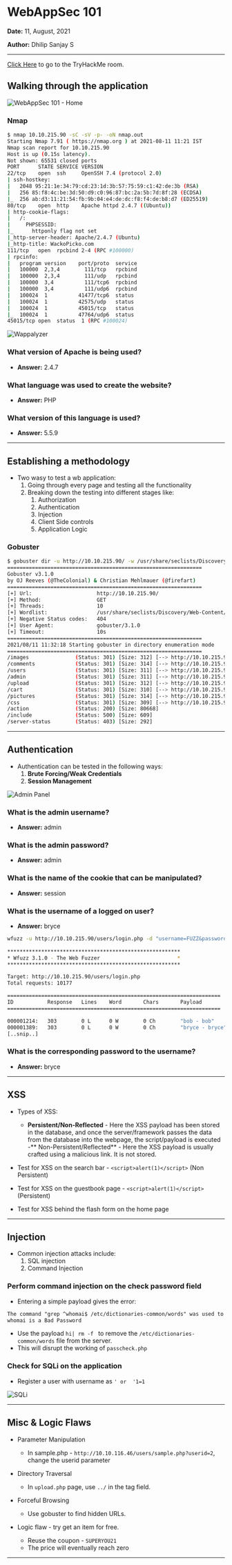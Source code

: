 # WebAppSec 101

**Date:** 11, August, 2021

**Author:** Dhilip Sanjay S

---

[Click Here](https://tryhackme.com/room/webappsec101) to go to the TryHackMe room.

## Walking through the application

![WebAppSec 101 - Home](Images/WebAppSec101-Home.png)

### Nmap 

```bash
$ nmap 10.10.215.90 -sC -sV -p- -oN nmap.out
Starting Nmap 7.91 ( https://nmap.org ) at 2021-08-11 11:21 IST
Nmap scan report for 10.10.215.90
Host is up (0.15s latency).
Not shown: 65531 closed ports
PORT      STATE SERVICE VERSION
22/tcp    open  ssh     OpenSSH 7.4 (protocol 2.0)
| ssh-hostkey: 
|   2048 95:21:1e:34:79:cd:23:1d:3b:57:75:59:c1:42:de:3b (RSA)
|   256 85:f8:4c:be:3d:50:d9:c0:96:87:bc:2a:5b:7d:8f:28 (ECDSA)
|_  256 ab:d3:11:21:54:fb:9b:04:e4:de:dc:f8:f4:de:b8:d7 (ED25519)
80/tcp    open  http    Apache httpd 2.4.7 ((Ubuntu))
| http-cookie-flags: 
|   /: 
|     PHPSESSID: 
|_      httponly flag not set
|_http-server-header: Apache/2.4.7 (Ubuntu)
|_http-title: WackoPicko.com
111/tcp   open  rpcbind 2-4 (RPC #100000)
| rpcinfo: 
|   program version    port/proto  service
|   100000  2,3,4        111/tcp   rpcbind
|   100000  2,3,4        111/udp   rpcbind
|   100000  3,4          111/tcp6  rpcbind
|   100000  3,4          111/udp6  rpcbind
|   100024  1          41477/tcp6  status
|   100024  1          42575/udp   status
|   100024  1          45015/tcp   status
|_  100024  1          47764/udp6  status
45015/tcp open  status  1 (RPC #100024)
```

![Wappalyzer](Images/WebAppSec101-Wappalyzer.png)

### What version of Apache is being used?
- **Answer:** 2.4.7

### What language was used to create the website?
- **Answer:** PHP

### What version of this language is used? 
- **Answer:** 5.5.9

---

## Establishing a methodology

- Two wasy to test a wb application:
    1. Going through every page and testing all the functionality
    2. Breaking down the testing into different stages like:
        1. Authorization
        2. Authentication 
        3. Injection
        4. Client Side controls
        5. Application Logic

### Gobuster

```bash
$ gobuster dir -u http://10.10.215.90/ -w /usr/share/seclists/Discovery/Web-Content/directory-list-2.3-medium.txt | tee gobuster.out 
===============================================================
Gobuster v3.1.0
by OJ Reeves (@TheColonial) & Christian Mehlmauer (@firefart)
===============================================================
[+] Url:                     http://10.10.215.90/
[+] Method:                  GET
[+] Threads:                 10
[+] Wordlist:                /usr/share/seclists/Discovery/Web-Content/directory-list-2.3-medium.txt
[+] Negative Status codes:   404
[+] User Agent:              gobuster/3.1.0
[+] Timeout:                 10s
===============================================================
2021/08/11 11:32:18 Starting gobuster in directory enumeration mode
===============================================================
/images               (Status: 301) [Size: 312] [--> http://10.10.215.90/images/]
/comments             (Status: 301) [Size: 314] [--> http://10.10.215.90/comments/]
/users                (Status: 301) [Size: 311] [--> http://10.10.215.90/users/]   
/admin                (Status: 301) [Size: 311] [--> http://10.10.215.90/admin/]   
/upload               (Status: 301) [Size: 312] [--> http://10.10.215.90/upload/]  
/cart                 (Status: 301) [Size: 310] [--> http://10.10.215.90/cart/]    
/pictures             (Status: 301) [Size: 314] [--> http://10.10.215.90/pictures/]
/css                  (Status: 301) [Size: 309] [--> http://10.10.215.90/css/]     
/action               (Status: 200) [Size: 80668]                                  
/include              (Status: 500) [Size: 609]                                    
/server-status        (Status: 403) [Size: 292]
```

---

## Authentication

- Authentication can be tested in the following ways:
    1. **Brute Forcing/Weak Credentials**
    2. **Session Management**

![Admin Panel](Images/WebAppSec101-Admin.png)

### What is the admin username?
- **Answer:** admin

### What is the admin password?
- **Answer:** admin

### What is the name of the cookie that can be manipulated?
- **Answer:** session

### What is the username of a logged on user?
- **Answer:** bryce

```bash
wfuzz -u http://10.10.215.90/users/login.php -d "username=FUZZ&password=FUZZ" --hs "invalid" -t 20 -w /usr/share/seclists/Usernames/Names/names.txt
 
********************************************************
* Wfuzz 3.1.0 - The Web Fuzzer                         *
********************************************************

Target: http://10.10.215.90/users/login.php
Total requests: 10177

=====================================================================
ID           Response   Lines    Word       Chars       Payload                                                                         
=====================================================================

000001214:   303        0 L      0 W        0 Ch        "bob - bob"                                                                     
000001389:   303        0 L      0 W        0 Ch        "bryce - bryce"
[..snip..] 
```

### What is the corresponding password to the username?
- **Answer:** bryce

---

## XSS

- Types of XSS:
    - **Persistent/Non-Reflected** - Here the XSS payload has been stored in the database, and once the server/framework passes the data from the database into the webpage, the script/payload is executed
    -** Non-Persistent/Reflected** - Here the XSS payload is usually crafted using a malicious link. It is not stored. 

- Test for XSS on the search bar - `<script>alert(1)</script>` (Non Persistent)
- Test for XSS on the guestbook page - `<script>alert(1)</script>` (Persistent)
- Test for XSS behind the flash form on the home page

---

## Injection

- Common injection attacks include:
    1. SQL injection
    2. Command Injection

### Perform command injection on the check password field
- Entering a simple payload gives the error:

```html
The command "grep ^whomai$ /etc/dictionaries-common/words" was used to check if the password was in the dictionary.
whomai is a Bad Password 
```

- Use the payload `hi| rm -f ` to remove the `/etc/dictionaries-common/words` file from the server.
- This will disrupt the working of `passcheck.php`

### Check for SQLi on the application
- Register a user with username as `' or  '1=1`

![SQLi](Images/WebAppSec101-SQLi.png)

---

## Misc & Logic Flaws

- Parameter Manipulation
    - In sample.php - `http://10.10.116.46/users/sample.php?userid=2`, change the userid parameter

- Directory Traversal
    - In `upload.php` page, use `../` in the tag field. 

- Forceful Browsing
    - Use gobuster to find hidden URLs.

- Logic flaw - try get an item for free.
    - Reuse the coupon - `SUPERYOU21`
    - The price will eventually reach zero

---